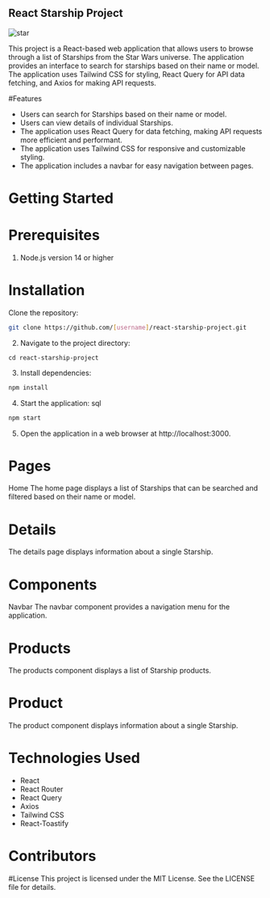 ## React Starship Project
![star](https://user-images.githubusercontent.com/62027425/235442005-47ace72f-6c84-469f-93b8-84bd8768eda4.png)

This project is a React-based web application that allows users to browse through a list of Starships from the Star Wars universe. The application provides an interface to search for starships based on their name or model. The application uses Tailwind CSS for styling, React Query for API data fetching, and Axios for making API requests.

#Features
- Users can search for Starships based on their name or model.
- Users can view details of individual Starships.
- The application uses React Query for data fetching, making API requests more efficient and performant.
- The application uses Tailwind CSS for responsive and customizable styling.
- The application includes a navbar for easy navigation between pages.

# Getting Started
# Prerequisites
1. Node.js version 14 or higher
# Installation
Clone the repository:

```bash
git clone https://github.com/[username]/react-starship-project.git

```

2. Navigate to the project directory:

```
cd react-starship-project
```

3. Install dependencies:
```bash
npm install
```

4. Start the application:
sql
```bash
npm start
```

5. Open the application in a web browser at http://localhost:3000.

# Pages
Home
The home page displays a list of Starships that can be searched and filtered based on their name or model.

# Details
The details page displays information about a single Starship.

# Components
Navbar
The navbar component provides a navigation menu for the application.

# Products
The products component displays a list of Starship products.

# Product
The product component displays information about a single Starship.

# Technologies Used
- React
- React Router
- React Query
- Axios
- Tailwind CSS
- React-Toastify

# Contributors

#License
This project is licensed under the MIT License. See the LICENSE file for details.
